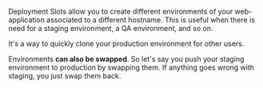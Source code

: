 Deployment Slots allow you to create different environments of your web-application associated to a different hostname. This is useful when there is need for a staging environment, a QA environment, and so on.

It's a way to quickly clone your production environment for other users.

Environments **can also be swapped**. So let's say you push your staging environment to production by swapping them. If anything goes wrong with staging, you just swap them back.